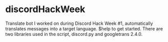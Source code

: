 # discordHackWeek
Translate bot I worked on during Discord Hack Week #1, automatically translates messages into a target language. $help to get started. There are two libraries used in the script, discord.py and googletrans 2.4.0.
